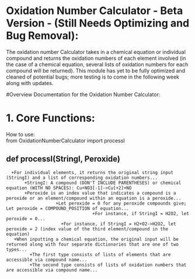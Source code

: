 # Oxidation Number Calculator - Beta Version - (Still Needs Optimizing and Bug Removal):
The oxidation number Calculator takes in a chemical equation or individual compound and returns the oxidation numbers of each element involved (in the case of a chemical equation, several lists of oxidation numbers
for each compound will be returned). This module has yet to be fully optimized and cleaned of potential bugs; more testing is to come in the following week along with updates.

#Overview
Documentation for the Oxidation Number Calculator:

# 1. Core Functions:

  How to use: <br/>
      from OxidationNumberCalculator import processI

  ## def processI(StringI, Peroxide)
      +For individual elements, it returns the original string input (StringI) and a list of corresponding oxidation numbers...
      	   +StringI: A compound (DON'T INCLUDE PARENTHESES) or chemical equation (WITH NO SPACES): Cu+NO3[-1]->Cu[+2]+NO
	   	   +Peroxide is an index value that indicates a compound is a peroxide or an element/compound within an equation is a peroxide...
	   	     	       +Let peroxide = 0 for any peroxide compounds give; Let peroxide = COMPOUND_POSITION of equation...
		     	       	    	     +For instance, if StringI = H2O2, let peroxide = 0...
			  		     +For instance, if StringI = H2+O2->H2O2, let peroxide = 2 (index value of the third element/compound in the equation)
	   +When inputting a chemical equation, the original input will be returned along with four separate dictionaries that are one of two types...
	   	     +The first type consists of lists of elements that are accessible via compound name...
		     +The second type consists of lists of oxidation numbers that are accessible via compound name...